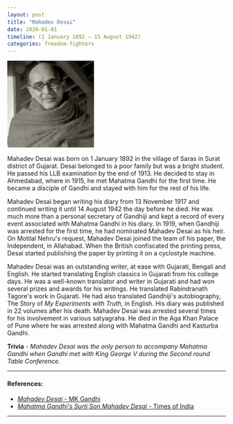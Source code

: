 ```yaml
---
layout: post
title: "Mahadev Desai"
date: 2020-01-01
timeline: (1 January 1892 – 15 August 1942)
categories: freedom-fighters
---
```


<img src="/images/mahadev_desai.jpg" alt="Mahadev Desai Image" class="circular-img" />


Mahadev Desai was born on 1 January 1892 in the village of Saras in Surat district of Gujarat. Desai belonged to a poor family but was a bright student. He passed his LLB examination by the end of 1913. He decided to stay in Ahmedabad, where in 1915, he met Mahatma Gandhi for the first time. He became a disciple of Gandhi and stayed with him for the rest of his life. 

Mahadev Desai began writing his diary from 13 November 1917 and continued writing it until 14 August 1942 the day before he died. He was much more than a personal secretary of Gandhiji and kept a record of every event associated with Mahatma Gandhi in his diary. In 1919, when Gandhiji was arrested for the first time, he had nominated Mahadev Desai as his heir. On Motilal Nehru's request, Mahadev Desai joined the team of his paper, the Independent, in Allahabad. When the British confiscated the printing press, Desai started publishing the paper by printing it on a cyclostyle machine. 

Mahadev Desai was an outstanding writer, at ease with Gujarati, Bengali and English. He started translating English classics in Gujarati from his college days. He was a well-known translator and writer in Gujarati and had won several prizes and awards for his writings. He translated Rabindranath Tagore's work in Gujarati. He had also translated Gandhiji's autobiography, The Story of *My Experiments with Truth*, in English. His diary was published in 22 volumes after his death. Mahadev Desai was arrested several times for his involvement in various satyagraha. He died in the Aga Khan Palace of Pune where he was arrested along with Mahatma Gandhi and Kasturba Gandhi.

__Trivia__ - *Mahadev Desai was the only person to accompany Mahatma Gandhi when Gandhi met with King George V during the Second round Table Conference.*

---

#### References:
- [*Mahadev Desai* - MK Gandhi](https://www.mkgandhi.org/associates/Mahadev.htm)
- [*Mahatma Gandhi's Surti Son Mahadev Desai* - Times of India](https://timesofindia.indiatimes.com/city/surat/mahatma-gandhis-surti-son-mahadev-desai/articleshow/71399801.cms)

---